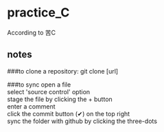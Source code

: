 # practice_C
According to 苦C

## notes
###to clone a repository:
git clone [url]

###to sync
open a file  
select 'source control' option  
stage the file by clicking the + button  
enter a comment  
click the commit button (✔) on the top right   
sync the folder with github by clicking the three-dots  

